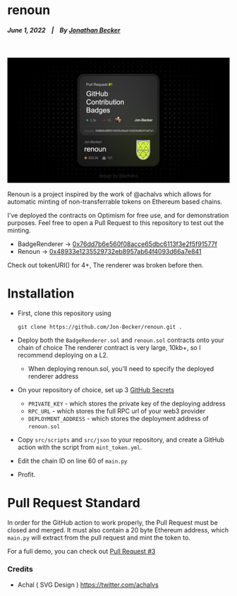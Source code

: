 # renoun

  ##### June 1, 2022&nbsp;&nbsp;&nbsp;&nbsp;|&nbsp;&nbsp;&nbsp;&nbsp;By [Jonathan Becker](https://jbecker.dev)
  <br>
  
  ![preview](https://raw.githubusercontent.com/Jon-Becker/renoun/main/preview.png?token=GHSAT0AAAAAABPTFLJBB4HKTSG43PCZU5FCYUW32RA)

  Renoun is a project inspired by the work of @achalvs which allows for automatic minting of non-transferrable tokens on Ethereum based chains.

  I've deployed the contracts on Optimism for free use, and for demonstration purposes. Feel free to open a Pull Request to this repository to test out the minting.

  - BadgeRenderer -> [0x76dd7b6e560f08acce65dbc6113f3e2f5f91577f](https://optimistic.etherscan.io/address/0x76dd7b6e560f08acce65dbc6113f3e2f5f91577f)
  - Renoun -> [0x48933e1235529732eb8957ab64f4093d66a7e841](https://optimistic.etherscan.io/address/0x48933e1235529732eb8957ab64f4093d66a7e841)

  Check out tokenURI() for 4+, The renderer was broken before then.

# Installation
  
  - First, clone this repository using
    ```
    git clone https://github.com/Jon-Becker/renoun.git .
    ```

  - Deploy both the ``BadgeRenderer.sol`` and ``renoun.sol`` contracts onto your chain of choice The renderer contract is very large, 10kb+, so I recommend deploying on a L2.
    - When deploying renoun.sol, you'll need to specify the deployed renderer address

  - On your repository of choice, set up 3 [GitHub Secrets](https://docs.github.com/en/actions/security-guides/encrypted-secrets)
    - ``PRIVATE_KEY`` - which stores the private key of the deploying address
    - ``RPC_URL`` - which stores the full RPC url of your web3 provider
    - ``DEPLOYMENT_ADDRESS`` - which stores the deployment address of ``renoun.sol``

  - Copy ``src/scripts`` and ``src/json`` to your repository, and create a GitHub action with the script from ``mint_token.yml``.

  - Edit the chain ID on line 60 of ``main.py``

  - Profit.

# Pull Request Standard

In order for the GitHub action to work properly, the Pull Request must be closed and merged. It must also contain a 20 byte Ethereum address, which ``main.py`` will extract from the pull request and mint the token to.

For a full demo, you can check out [Pull Request #3](https://github.com/Jon-Becker/renoun/pull/3)

### Credits

  - Achal ( SVG Design ) https://twitter.com/achalvs
